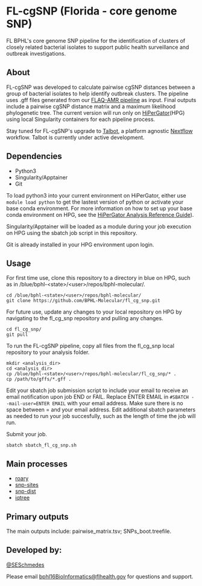 # FL-cgSNP (Florida - core genome SNP)
FL BPHL's core genome SNP pipeline for the identification of clusters of closely related bacterial isolates to support public health surveillance and outbreak investigations.

## About
FL-cgSNP was developed to calculate pairwise cgSNP distances between a group of bacterial isolates to help identify outbreak clusters. The pipeline uses .gff files generated from our [FLAQ-AMR pipeline](https://github.com/BPHL-Molecular/flaq_amr) as input. Final outputs include a pairwise cgSNP distance matrix and a maximum likelihood phylogenetic tree. The current version will run only on [HiPerGator](https://www.rc.ufl.edu/about/hipergator/)(HPG) using local Singularity containers for each pipeline process.

Stay tuned for FL-cgSNP's upgrade to [Talbot](https://github.com/BPHL-Molecular/Talbot), a platform agnostic [Nextflow](https://www.nextflow.io/) workflow. Talbot is currently under active development.

## Dependencies
- Python3
- Singularity/Apptainer
- Git

To load python3 into your current environment on HiPerGator, either use `module load python` to get the lastest version of python or activate your base conda environment. For more information on how to set up your base conda environment on HPG, see the [HiPerGator Analysis Reference Guide](https://github.com/StaPH-B/southeast-region/tree/master/hipergator)).

Singularity/Apptainer will be loaded as a module during your job execution on HPG using the sbatch job script in this repository. 

Git is already installed in your HPG environment upon login.

## Usage

For first time use, clone this repository to a directory in blue on HPG, such as in /blue/bphl-\<state\>/\<user\>/repos/bphl-molecular/.
```
cd /blue/bphl-<state>/<user>/repos/bphl-molecular/
git clone https://github.com/BPHL-Molecular/fl_cg_snp.git
```
For future use, update any changes to your local repository on HPG by navigating to the fl_cg_snp repository and pulling any changes.
```
cd fl_cg_snp/
git pull
```
To run the FL-cgSNP pipeline, copy all files from the fl_cg_snp local repository to your analysis folder.
```
mkdir <analysis_dir>
cd <analysis_dir>
cp /blue/bphl-<state>/<user>/repos/bphl-molecular/fl_cg_snp/* .
cp /path/to/gffs/*.gff .
```

Edit your sbatch job submission script to include your email to receive an email notification upon job END or FAIL. Replace ENTER EMAIL in `#SBATCH --mail-user=ENTER EMAIL` with your email address. Make sure there is no space between = and your email address. Edit additional sbatch parameters as needed to run your job succesfully, such as the length of time the job will run.

Submit your job.
```
sbatch sbatch_fl_cg_snp.sh
```

## Main processes
- [roary](https://github.com/sanger-pathogens/Roary)
- [snp-sites](https://github.com/sanger-pathogens/snp-sites)
- [snp-dist](https://github.com/tseemann/snp-dists)
- [iqtree](http://www.iqtree.org/)

## Primary outputs

The main outputs include: pairwise_matrix.tsv; SNPs_boot.treefile.



## Developed by:
[@SESchmedes](https://www.github.com/SESchmedes)<br />

Please email bphl16BioInformatics@flhealth.gov for questions and support.
